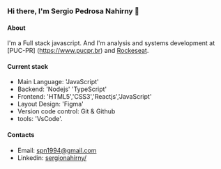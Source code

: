 ### Hi there, I'm Sergio Pedrosa Nahirny 👋

#### About

I'm a Full stack javascript. And I'm analysis and systems development at [PUC-PR] (https://www.pucpr.br) and [Rockeseat](https://www.rocketseat.com.br/).

#### Current stack
- Main Language: 'JavaScript'
- Backend: 'Nodejs' 'TypeScript'
- Frontend: 'HTML5','CSS3','Reactjs','JavaScript'
- Layout Design: 'Figma'
- Version code control: Git & Github
- tools: 'VsCode'.

#### Contacts

- Email: spn1994@gmail.com
- Linkedin: [sergionahirny/](https://www.linkedin.com/in/sergionahirny/)
